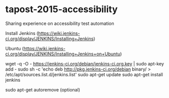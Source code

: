 # tapost-2015-accessibility
Sharing experience on accessibility test automation

Install Jenkins (https://wiki.jenkins-ci.org/display/JENKINS/Installing+Jenkins)

Ubuntu (https://wiki.jenkins-ci.org/display/JENKINS/Installing+Jenkins+on+Ubuntu)

wget -q -O - https://jenkins-ci.org/debian/jenkins-ci.org.key | sudo apt-key add -
sudo sh -c 'echo deb http://pkg.jenkins-ci.org/debian binary/ > /etc/apt/sources.list.d/jenkins.list'
sudo apt-get update
sudo apt-get install jenkins

sudo apt-get autoremove (optional)
